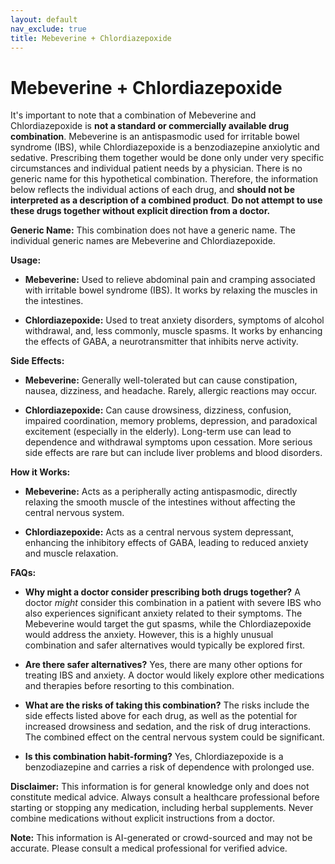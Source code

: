 ```yaml
---
layout: default
nav_exclude: true
title: Mebeverine + Chlordiazepoxide
---
```


# Mebeverine + Chlordiazepoxide

It's important to note that a combination of Mebeverine and Chlordiazepoxide is **not a standard or commercially available drug combination**.  Mebeverine is an antispasmodic used for irritable bowel syndrome (IBS), while Chlordiazepoxide is a benzodiazepine anxiolytic and sedative.  Prescribing them together would be done only under very specific circumstances and individual patient needs by a physician.  There is no generic name for this hypothetical combination.  Therefore, the information below reflects the individual actions of each drug, and **should not be interpreted as a description of a combined product**.  **Do not attempt to use these drugs together without explicit direction from a doctor.**


**Generic Name:**  This combination does not have a generic name.  The individual generic names are Mebeverine and Chlordiazepoxide.

**Usage:**

* **Mebeverine:** Used to relieve abdominal pain and cramping associated with irritable bowel syndrome (IBS).  It works by relaxing the muscles in the intestines.

* **Chlordiazepoxide:** Used to treat anxiety disorders, symptoms of alcohol withdrawal, and, less commonly, muscle spasms. It works by enhancing the effects of GABA, a neurotransmitter that inhibits nerve activity.


**Side Effects:**

* **Mebeverine:** Generally well-tolerated but can cause constipation, nausea, dizziness, and headache.  Rarely, allergic reactions may occur.

* **Chlordiazepoxide:** Can cause drowsiness, dizziness, confusion, impaired coordination, memory problems, depression, and paradoxical excitement (especially in the elderly).  Long-term use can lead to dependence and withdrawal symptoms upon cessation.  More serious side effects are rare but can include liver problems and blood disorders.


**How it Works:**

* **Mebeverine:** Acts as a peripherally acting antispasmodic, directly relaxing the smooth muscle of the intestines without affecting the central nervous system.

* **Chlordiazepoxide:**  Acts as a central nervous system depressant, enhancing the inhibitory effects of GABA, leading to reduced anxiety and muscle relaxation.


**FAQs:**

* **Why might a doctor consider prescribing both drugs together?**  A doctor *might* consider this combination in a patient with severe IBS who also experiences significant anxiety related to their symptoms.  The Mebeverine would target the gut spasms, while the Chlordiazepoxide would address the anxiety.  However, this is a highly unusual combination and safer alternatives would typically be explored first.

* **Are there safer alternatives?** Yes, there are many other options for treating IBS and anxiety.  A doctor would likely explore other medications and therapies before resorting to this combination.

* **What are the risks of taking this combination?** The risks include the side effects listed above for each drug, as well as the potential for increased drowsiness and sedation, and the risk of drug interactions.  The combined effect on the central nervous system could be significant.

* **Is this combination habit-forming?**  Yes, Chlordiazepoxide is a benzodiazepine and carries a risk of dependence with prolonged use.


**Disclaimer:** This information is for general knowledge only and does not constitute medical advice.  Always consult a healthcare professional before starting or stopping any medication, including herbal supplements.  Never combine medications without explicit instructions from a doctor.


**Note:** This information is AI-generated or crowd-sourced and may not be accurate. Please consult a medical professional for verified advice.